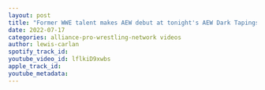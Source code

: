 ```yaml
---
layout: post
title: "Former WWE talent makes AEW debut at tonight's AEW Dark Tapings"
date: 2022-07-17
categories: alliance-pro-wrestling-network videos
author: lewis-carlan
spotify_track_id: 
youtube_video_id: lflkiD9xwbs
apple_track_id: 
youtube_metadata: 
---
```

